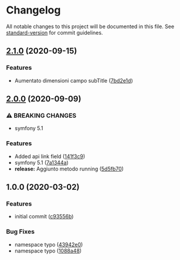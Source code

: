 # Changelog

All notable changes to this project will be documented in this file. See [standard-version](https://github.com/conventional-changelog/standard-version) for commit guidelines.

## [2.1.0](https://github.com/escsrl/notification/compare/v2.0.0...v2.1.0) (2020-09-15)


### Features

* Aumentato dimensioni campo subTitle ([7bd2e1d](https://github.com/escsrl/notification/commit/7bd2e1dfcd72f0df153263f3708c01f7673056b8))

## [2.0.0](https://github.com/escsrl/notification/compare/v1.0.0...v2.0.0) (2020-09-09)


### ⚠ BREAKING CHANGES

* symfony 5.1

### Features

* Added api link field ([141f3c9](https://github.com/escsrl/notification/commit/141f3c930b932721f5eead6f87f84932ac7f53ca))
* symfony 5.1 ([7a1344a](https://github.com/escsrl/notification/commit/7a1344acc82c9902ce12b2a8e9171ac5db9cb023))
* **release:** Aggiunto metodo running ([5d5fb70](https://github.com/escsrl/notification/commit/5d5fb7047ab6fa859f3121a8e89e179d01b975ec))

## 1.0.0 (2020-03-02)


### Features

* initial commit ([c93556b](https://github.com/escsrl/notification/commit/c93556bc9eec4d1e1ffa4e7d53a99f90991310d9))


### Bug Fixes

* namespace typo ([43942e0](https://github.com/escsrl/notification/commit/43942e0bb3b2bc06cd558d25205cc99a129b5382))
* namespace typo ([1088a48](https://github.com/escsrl/notification/commit/1088a4803de8e1eb559e7da59dff6c1c21a26ad3))

